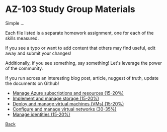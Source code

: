 # AZ-103  Study Group Materials 

Simple ...

Each file listed is a separate homework assignment, one for each of the skills measured.

If you see a typo or want to add content that others may find useful, edit away and submit your changes!

Additionally, if you see something, say something! Let's leverage the power of the community.

If you run across an interesting blog post, article, nuggest of truth, update the documents on Github!

- [Manage Azure subscriptions and resources (15-20%)](SubscriptionsResources.md)
- [Implement and manage storage (15-20%)](Storage.md)
- [Deploy and manage virtual machines (VMs) (15-20%)](VMs.md)
- [Configure and manage virtual networks (30-35%)](./VirtualNetworks.md)
- [Manage identities (15-20%)](Identities.md)

[Back](../)
